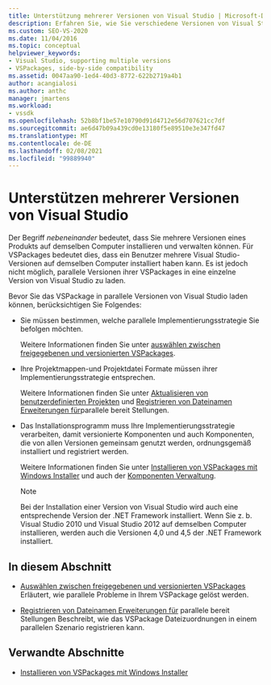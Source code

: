 ```yaml
---
title: Unterstützung mehrerer Versionen von Visual Studio | Microsoft-Dokumentation
description: Erfahren Sie, wie Sie verschiedene Versionen von Visual Studio unterstützen können, wobei ihre VSPackages in verschiedene Versionen geladen werden können.
ms.custom: SEO-VS-2020
ms.date: 11/04/2016
ms.topic: conceptual
helpviewer_keywords:
- Visual Studio, supporting multiple versions
- VSPackages, side-by-side compatibility
ms.assetid: 0047aa90-1ed4-40d3-8772-622b2719a4b1
author: acangialosi
ms.author: anthc
manager: jmartens
ms.workload:
- vssdk
ms.openlocfilehash: 52b8bf1be57e10790d91d4712e56d707621cc7df
ms.sourcegitcommit: ae6d47b09a439cd0e13180f5e89510e3e347fd47
ms.translationtype: MT
ms.contentlocale: de-DE
ms.lasthandoff: 02/08/2021
ms.locfileid: "99889940"
---
```

# <a name="supporting-multiple-versions-of-visual-studio"></a>Unterstützen mehrerer Versionen von Visual Studio
Der Begriff *nebeneinander* bedeutet, dass Sie mehrere Versionen eines Produkts auf demselben Computer installieren und verwalten können. Für VSPackages bedeutet dies, dass ein Benutzer mehrere Visual Studio-Versionen auf demselben Computer installiert haben kann. Es ist jedoch nicht möglich, parallele Versionen ihrer VSPackages in eine einzelne Version von Visual Studio zu laden.

 Bevor Sie das VSPackage in parallele Versionen von Visual Studio laden können, berücksichtigen Sie Folgendes:

- Sie müssen bestimmen, welche parallele Implementierungsstrategie Sie befolgen möchten.

   Weitere Informationen finden Sie unter [auswählen zwischen freigegebenen und versionierten VSPackages](../extensibility/choosing-between-shared-and-versioned-vspackages.md).

- Ihre Projektmappen-und Projektdatei Formate müssen ihrer Implementierungsstrategie entsprechen.

   Weitere Informationen finden Sie unter [Aktualisieren von benutzerdefinierten Projekten](../extensibility/internals/upgrading-projects.md#upgrading-custom-projects) und [Registrieren von Dateinamen Erweiterungen für](../extensibility/registering-file-name-extensions-for-side-by-side-deployments.md)parallele bereit Stellungen.

- Das Installationsprogramm muss Ihre Implementierungsstrategie verarbeiten, damit versionierte Komponenten und auch Komponenten, die von allen Versionen gemeinsam genutzt werden, ordnungsgemäß installiert und registriert werden.

   Weitere Informationen finden Sie unter [Installieren von VSPackages mit Windows Installer](../extensibility/internals/installing-vspackages-with-windows-installer.md) und auch der [Komponenten Verwaltung](../extensibility/internals/component-management.md).

  > [!NOTE]
  > Bei der Installation einer Version von Visual Studio wird auch eine entsprechende Version der .NET Framework installiert. Wenn Sie z. b. Visual Studio 2010 und Visual Studio 2012 auf demselben Computer installieren, werden auch die Versionen 4,0 und 4,5 der .NET Framework installiert.

## <a name="in-this-section"></a>In diesem Abschnitt
- [Auswählen zwischen freigegebenen und versionierten VSPackages](../extensibility/choosing-between-shared-and-versioned-vspackages.md) Erläutert, wie parallele Probleme in Ihrem VSPackage gelöst werden.

- [Registrieren von Dateinamen Erweiterungen für](../extensibility/registering-file-name-extensions-for-side-by-side-deployments.md) parallele bereit Stellungen Beschreibt, wie das VSPackage Dateizuordnungen in einem parallelen Szenario registrieren kann.

## <a name="related-sections"></a>Verwandte Abschnitte
- [Installieren von VSPackages mit Windows Installer](../extensibility/internals/installing-vspackages-with-windows-installer.md)

